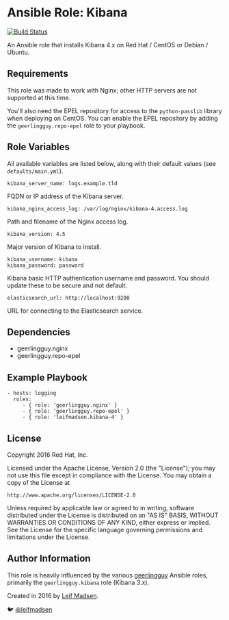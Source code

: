 # Ansible Role: Kibana

[![Build Status](https://travis-ci.org/leifmadsen/ansible-role-kibana-4.svg?branch=master)](https://travis-ci.org/leifmadsen/ansible-role-kibana-4)

An Ansible role that installs Kibana 4.x on Red Hat / CentOS or Debian /
Ubuntu.

## Requirements

This role was made to work with Nginx; other HTTP servers are not supported at
this time.

You'll also need the EPEL repository for access to the `python-passlib` library
when deploying on CentOS. You can enable the EPEL repository by adding the
`geerlingguy.repo-epel` role to your playbook.

## Role Variables

All available variables are listed below, along with their default values (see
`defaults/main.yml`).

    kibana_server_name: logs.example.tld

FQDN or IP address of the Kibana server.

    kibana_nginx_access_log: /var/log/nginx/kibana-4.access.log

Path and filename of the Nginx access log.

    kibana_version: 4.5

Major version of Kibana to install.

    kibana_username: kibana
    kibana_password: password

Kibana basic HTTP authentication username and password. You should update these
to be secure and not default.

    elasticsearch_url: http://localhost:9200

URL for connecting to the Elasticsearch service.

## Dependencies

* geerlingguy.nginx
* geerlingguy.repo-epel

## Example Playbook

    - hosts: logging
      roles:
         - { role: 'geerlingguy.nginx' }
         - { role: 'geerlingguy.repo-epel' }
         - { role: 'leifmadsen.kibana-4' }

## License

Copyright 2016 Red Hat, Inc.

Licensed under the Apache License, Version 2.0 (the "License");
you may not use this file except in compliance with the License.
You may obtain a copy of the License at

    http://www.apache.org/licenses/LICENSE-2.0

Unless required by applicable law or agreed to in writing, software
distributed under the License is distributed on an "AS IS" BASIS,
WITHOUT WARRANTIES OR CONDITIONS OF ANY KIND, either express or implied.
See the License for the specific language governing permissions and
limitations under the License.

## Author Information

This role is heavily influenced by the various
[geerlingguy](https://github.com/search?q=user%3Ageerlingguy+ansible-role)
Ansible roles, primarily the `geerlingguy.kibana` role (Kibana 3.x).

Created in 2016 by [Leif Madsen](http://leifmadsen.com).

🐦 [@leifmadsen](http://twitter.com/leifmadsen)
